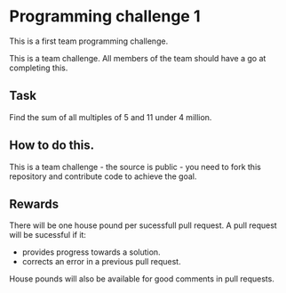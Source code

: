 Programming challenge 1
=======================

This is a first team programming challenge.

This is a team challenge.  All members of the team should have a go at completing this.  

Task 
----

Find the sum of all multiples of 5 and 11 under 4 million.

How to do this.
----

This is a team challenge - the source is public - you need to fork this repository and contribute code to achieve the goal.

Rewards
----
There will be one house pound per sucessfull pull request.  A pull request will be sucessful if it:

- provides progress towards a solution. 
- corrects an error in a previous pull request.

House pounds will also be available for good comments in pull requests.
